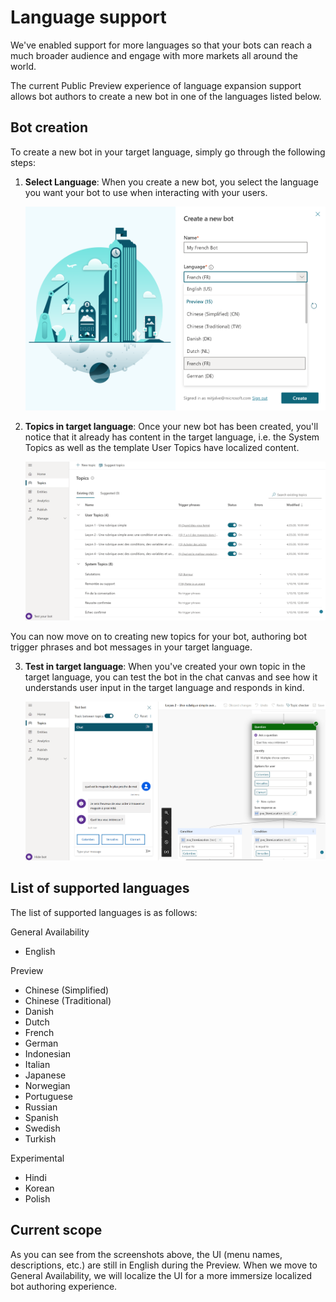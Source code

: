 # Language support
We've enabled support for more languages so that your bots can reach a much broader audience and engage with more markets all around the world.

The current Public Preview experience of language expansion support allows bot authors to create a new bot in one of the languages listed below.

## Bot creation

To create a new bot in your target language, simply go through the following steps:


1. **Select Language**: When you create a new bot, you select the language you want your bot to use when interacting with your users.

    ![Language selection option](media/LanguageSelection.png "Language selection option")


2. **Topics in target language**: Once your new bot has been created, you'll notice that it already has content in the target language, i.e. the System Topics as well as the template User Topics have localized content.

    ![Topics in target language](media/LanguageTopics.png "Topics in target language")

You can now move on to creating new topics for your bot, authoring bot trigger phrases and bot messages in your target language.


3. **Test in target language**: When you've created your own topic in the target language, you can test the bot in the chat canvas and see how it understands user input in the target language and responds in kind.

    ![Test in target language](media/LanguageTesting.png "Test in target language")

## List of supported languages

The list of supported languages is as follows:

General Availability
- English

Preview
- Chinese (Simplified)
- Chinese (Traditional)
- Danish
- Dutch
- French
- German
- Indonesian
- Italian
- Japanese
- Norwegian
- Portuguese
- Russian
- Spanish
- Swedish
- Turkish

Experimental
- Hindi
- Korean
- Polish

## Current scope
As you can see from the screenshots above, the UI (menu names, descriptions, etc.) are still in English during the Preview. When we move to General Availability, we will localize the UI for a more immersize localized bot authoring experience.
